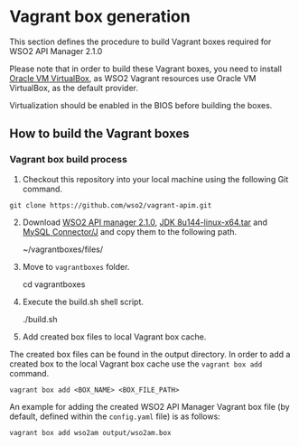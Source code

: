 # Vagrant box generation

This section defines the procedure to build Vagrant boxes required for WSO2 API Manager 2.1.0

Please note that in order to build these Vagrant boxes, you need to install
[Oracle VM VirtualBox](http://www.oracle.com/technetwork/server-storage/virtualbox/downloads/index.html),
as WSO2 Vagrant resources use Oracle VM VirtualBox, as the default provider.

Virtualization should be enabled in the BIOS before building the boxes.
## How to build the Vagrant boxes

### Vagrant box build process

1. Checkout this repository into your local machine using the following Git command.
```
git clone https://github.com/wso2/vagrant-apim.git
```
2. Download
	[WSO2 API manager 2.1.0](https://wso2.com/api-management/#download), [JDK 8u144-linux-x64.tar](http://www.oracle.com/technetwork/java/javase/downloads/jdk8-downloads-2133151.html) and [MySQL Connector/J](https://dev.mysql.com/downloads/connector/j/) and copy them to the following path.


    ~/vagrantboxes/files/

3. Move to `vagrantboxes` folder.

    cd vagrantboxes

4. Execute the build.sh shell script.

    ./build.sh

5. Add created box files to local Vagrant box cache.

The created box files can be found in the output directory. In order to add a created box to the local Vagrant box cache use the `vagrant box add` command.

    vagrant box add <BOX_NAME> <BOX_FILE_PATH>

An example for adding the created WSO2 API Manager Vagrant box file (by default, defined
within the `config.yaml` file) is as follows:

    vagrant box add wso2am output/wso2am.box


